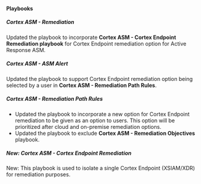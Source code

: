 
#### Playbooks

##### Cortex ASM - Remediation

Updated the playbook to incorporate **Cortex ASM - Cortex Endpoint Remediation playbook** for Cortex Endpoint remediation option for Active Response ASM.

##### Cortex ASM - ASM Alert

Updated the playbook to support Cortex Endpoint remediation option being selected by a user in **Cortex ASM - Remediation Path Rules**.

##### Cortex ASM - Remediation Path Rules

- Updated the playbook to incorporate a new option for Cortex Endpoint remediation to be given as an option to users. This option will be prioritized after cloud and on-premise remediation options.
- Updated the playbook to exclude **Cortex ASM - Remediation Objectives** playbook.

##### New: Cortex ASM - Cortex Endpoint Remediation

New: This playbook is used to isolate a single Cortex Endpoint (XSIAM/XDR) for remediation purposes.

